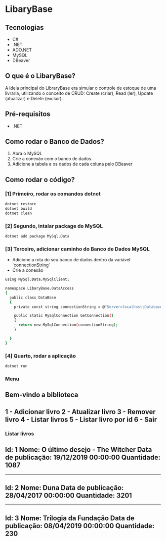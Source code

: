 # LibaryBase

## Tecnologias
- C#
- .NET
- ADO.NET
- MySQL
- DBeaver

## O que é o LibaryBase?
A ideia principal do LibraryBase era simular o controle de estoque de uma livraria, utilizando o conceito de CRUD: Create (criar), Read (ler), Update (atualizar) e Delete (excluir).

## Pré-requisitos
- .NET

## Como rodar o Banco de Dados?

1. Abra o MySQL
2. Crie a conexão com o banco de dados
3. Adicione a tabela e os dados de cada coluna pelo DBeaver

## Como rodar o código?

### [1] Primeiro, rodar os comandos dotnet
```bash
dotnet restore
dotnet build
dotnet clean 
```

### [2] Segundo, intalar package do MySQL
```bash
dotnet add package MySql.Data
```

### [3] Terceiro, adicionar caminho do Banco de Dados MySQL
- Adicione a rota do seu banco de dados dentro da variável 'connectionString'
- Crie a conexão
```bash
using MySql.Data.MySqlClient;

namespace LibaryBase.DataAccess
{
  public class DataBase
  {
    private const string connectionString = @"Server=localhost;Database=libary;User ID=SEUUSER;Password=SUASENHA;Port=3306;";

    public static MySqlConnection GetConnection()
    {
      return new MySqlConnection(connectionString);
    }

  }
}
```

### [4] Quarto, rodar a aplicação
```bash
dotnet run
```

### Menu
Bem-vindo a biblioteca
-----------------------
1 - Adicionar livro
2 - Atualizar livro
3 - Remover livro
4 - Listar livros
5 - Listar livro por id
6 - Sair
-----------------------

### Listar livros

Id: 1
Nome: O último desejo - The Witcher
Data de publicação: 19/12/2019 00:00:00
Quantidade: 1087
-----------------------
-----------------------
Id: 2
Nome: Duna
Data de publicação: 28/04/2017 00:00:00
Quantidade: 3201
-----------------------
-----------------------
Id: 3
Nome: Trilogia da Fundação
Data de publicação: 08/04/2019 00:00:00
Quantidade: 230
-----------------------
